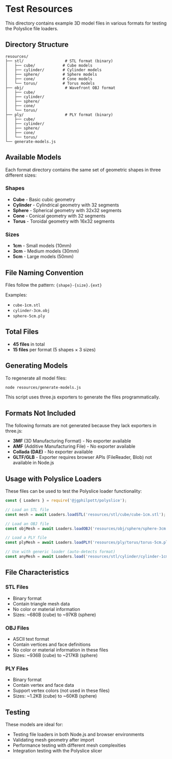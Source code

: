# Test Resources

This directory contains example 3D model files in various formats for testing the Polyslice file loaders.

## Directory Structure

```
resources/
├── stl/                  # STL format (binary)
│   ├── cube/            # Cube models
│   ├── cylinder/        # Cylinder models
│   ├── sphere/          # Sphere models
│   ├── cone/            # Cone models
│   └── torus/           # Torus models
├── obj/                  # Wavefront OBJ format
│   ├── cube/
│   ├── cylinder/
│   ├── sphere/
│   ├── cone/
│   └── torus/
├── ply/                  # PLY format (binary)
│   ├── cube/
│   ├── cylinder/
│   ├── sphere/
│   ├── cone/
│   └── torus/
└── generate-models.js
```

## Available Models

Each format directory contains the same set of geometric shapes in three different sizes:

### Shapes
- **Cube** - Basic cubic geometry
- **Cylinder** - Cylindrical geometry with 32 segments
- **Sphere** - Spherical geometry with 32x32 segments
- **Cone** - Conical geometry with 32 segments
- **Torus** - Toroidal geometry with 16x32 segments

### Sizes
- **1cm** - Small models (10mm)
- **3cm** - Medium models (30mm)
- **5cm** - Large models (50mm)

## File Naming Convention

Files follow the pattern: `{shape}-{size}.{ext}`

Examples:
- `cube-1cm.stl`
- `cylinder-3cm.obj`
- `sphere-5cm.ply`

## Total Files

- **45 files** in total
- **15 files** per format (5 shapes × 3 sizes)

## Generating Models

To regenerate all model files:

```bash
node resources/generate-models.js
```

This script uses three.js exporters to generate the files programmatically.

## Formats Not Included

The following formats are not generated because they lack exporters in three.js:

- **3MF** (3D Manufacturing Format) - No exporter available
- **AMF** (Additive Manufacturing File) - No exporter available
- **Collada (DAE)** - No exporter available
- **GLTF/GLB** - Exporter requires browser APIs (FileReader, Blob) not available in Node.js

## Usage with Polyslice Loaders

These files can be used to test the Polyslice loader functionality:

```javascript
const { Loaders } = require('@jgphilpott/polyslice');

// Load an STL file
const mesh = await Loaders.loadSTL('resources/stl/cube/cube-1cm.stl');

// Load an OBJ file
const objMesh = await Loaders.loadOBJ('resources/obj/sphere/sphere-3cm.obj');

// Load a PLY file
const plyMesh = await Loaders.loadPLY('resources/ply/torus/torus-5cm.ply');

// Use with generic loader (auto-detects format)
const anyMesh = await Loaders.load('resources/stl/cylinder/cylinder-1cm.stl');
```

## File Characteristics

### STL Files
- Binary format
- Contain triangle mesh data
- No color or material information
- Sizes: ~680B (cube) to ~97KB (sphere)

### OBJ Files
- ASCII text format
- Contain vertices and face definitions
- No color or material information in these files
- Sizes: ~936B (cube) to ~217KB (sphere)

### PLY Files
- Binary format
- Contain vertex and face data
- Support vertex colors (not used in these files)
- Sizes: ~1.2KB (cube) to ~60KB (sphere)

## Testing

These models are ideal for:
- Testing file loaders in both Node.js and browser environments
- Validating mesh geometry after import
- Performance testing with different mesh complexities
- Integration testing with the Polyslice slicer

